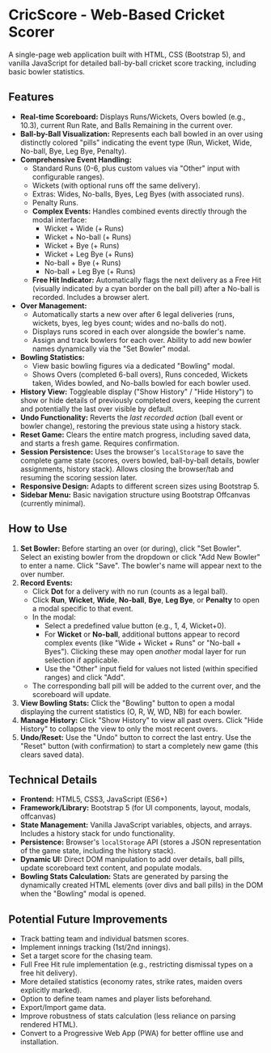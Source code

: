 # CricScore - Web-Based Cricket Scorer

A single-page web application built with HTML, CSS (Bootstrap 5), and vanilla JavaScript for detailed ball-by-ball cricket score tracking, including basic bowler statistics.

## Features

*   **Real-time Scoreboard:** Displays Runs/Wickets, Overs bowled (e.g., 10.3), current Run Rate, and Balls Remaining in the current over.
*   **Ball-by-Ball Visualization:** Represents each ball bowled in an over using distinctly colored "pills" indicating the event type (Run, Wicket, Wide, No-ball, Bye, Leg Bye, Penalty).
*   **Comprehensive Event Handling:**
    *   Standard Runs (0-6, plus custom values via "Other" input with configurable ranges).
    *   Wickets (with optional runs off the same delivery).
    *   Extras: Wides, No-balls, Byes, Leg Byes (with associated runs).
    *   Penalty Runs.
    *   **Complex Events:** Handles combined events directly through the modal interface:
        *   Wicket + Wide (+ Runs)
        *   Wicket + No-ball (+ Runs)
        *   Wicket + Bye (+ Runs)
        *   Wicket + Leg Bye (+ Runs)
        *   No-ball + Bye (+ Runs)
        *   No-ball + Leg Bye (+ Runs)
    *   **Free Hit Indicator:** Automatically flags the next delivery as a Free Hit (visually indicated by a cyan border on the ball pill) after a No-ball is recorded. Includes a browser alert.
*   **Over Management:**
    *   Automatically starts a new over after 6 legal deliveries (runs, wickets, byes, leg byes count; wides and no-balls do not).
    *   Displays runs scored in each over alongside the bowler's name.
    *   Assign and track bowlers for each over. Ability to add new bowler names dynamically via the "Set Bowler" modal.
*   **Bowling Statistics:**
    *   View basic bowling figures via a dedicated "Bowling" modal.
    *   Shows Overs (completed 6-ball overs), Runs conceded, Wickets taken, Wides bowled, and No-balls bowled for each bowler used.
*   **History View:** Toggleable display ("Show History" / "Hide History") to show or hide details of previously completed overs, keeping the current and potentially the last over visible by default.
*   **Undo Functionality:** Reverts the *last recorded action* (ball event or bowler change), restoring the previous state using a history stack.
*   **Reset Game:** Clears the entire match progress, including saved data, and starts a fresh game. Requires confirmation.
*   **Session Persistence:** Uses the browser's `localStorage` to save the complete game state (scores, overs bowled, ball-by-ball details, bowler assignments, history stack). Allows closing the browser/tab and resuming the scoring session later.
*   **Responsive Design:** Adapts to different screen sizes using Bootstrap 5.
*   **Sidebar Menu:** Basic navigation structure using Bootstrap Offcanvas (currently minimal).

## How to Use

1.  **Set Bowler:** Before starting an over (or during), click "Set Bowler". Select an existing bowler from the dropdown or click "Add New Bowler" to enter a name. Click "Save". The bowler's name will appear next to the over number.
2.  **Record Events:**
    *   Click **Dot** for a delivery with no run (counts as a legal ball).
    *   Click **Run**, **Wicket**, **Wide**, **No-ball**, **Bye**, **Leg Bye**, or **Penalty** to open a modal specific to that event.
    *   In the modal:
        *   Select a predefined value button (e.g., 1, 4, Wicket+0).
        *   For **Wicket** or **No-ball**, additional buttons appear to record complex events (like "Wide + Wicket + Runs" or "No-ball + Byes"). Clicking these may open *another* modal layer for run selection if applicable.
        *   Use the "Other" input field for values not listed (within specified ranges) and click "Add".
    *   The corresponding ball pill will be added to the current over, and the scoreboard will update.
3.  **View Bowling Stats:** Click the "Bowling" button to open a modal displaying the current statistics (O, R, W, WD, NB) for each bowler.
4.  **Manage History:** Click "Show History" to view all past overs. Click "Hide History" to collapse the view to only the most recent overs.
5.  **Undo/Reset:** Use the "Undo" button to correct the last entry. Use the "Reset" button (with confirmation) to start a completely new game (this clears saved data).

## Technical Details

*   **Frontend:** HTML5, CSS3, JavaScript (ES6+)
*   **Framework/Library:** Bootstrap 5 (for UI components, layout, modals, offcanvas)
*   **State Management:** Vanilla JavaScript variables, objects, and arrays. Includes a history stack for undo functionality.
*   **Persistence:** Browser's `localStorage` API (stores a JSON representation of the game state, including the history stack).
*   **Dynamic UI:** Direct DOM manipulation to add over details, ball pills, update scoreboard text content, and populate modals.
*   **Bowling Stats Calculation:** Stats are generated by parsing the dynamically created HTML elements (over divs and ball pills) in the DOM when the "Bowling" modal is opened.

## Potential Future Improvements

*   Track batting team and individual batsmen scores.
*   Implement innings tracking (1st/2nd innings).
*   Set a target score for the chasing team.
*   Full Free Hit rule implementation (e.g., restricting dismissal types on a free hit delivery).
*   More detailed statistics (economy rates, strike rates, maiden overs explicitly marked).
*   Option to define team names and player lists beforehand.
*   Export/Import game data.
*   Improve robustness of stats calculation (less reliance on parsing rendered HTML).
*   Convert to a Progressive Web App (PWA) for better offline use and installation.
